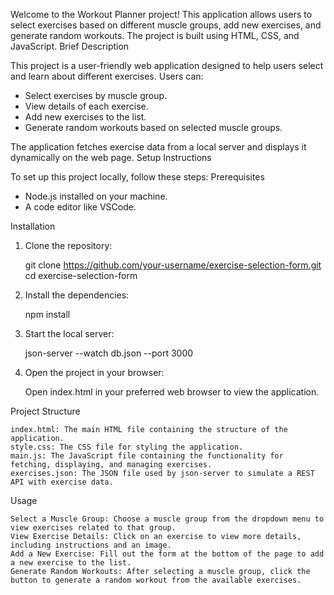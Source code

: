 Welcome to the Workout Planner project! This application allows users to select exercises based on different muscle groups, add new exercises, and generate random workouts. The project is built using HTML, CSS, and JavaScript.
Brief Description

This project is a user-friendly web application designed to help users select and learn about different exercises. Users can:

   - Select exercises by muscle group.
   - View details of each exercise.
   - Add new exercises to the list.
   - Generate random workouts based on selected muscle groups.

The application fetches exercise data from a local server and displays it dynamically on the web page.
Setup Instructions

To set up this project locally, follow these steps:
Prerequisites

   - Node.js installed on your machine.
   - A code editor like VSCode.

Installation

   1. Clone the repository:

        git clone https://github.com/your-username/exercise-selection-form.git
        cd exercise-selection-form

   2. Install the dependencies:

        npm install

   3. Start the local server:

        json-server --watch db.json --port 3000

   4. Open the project in your browser:

        Open index.html in your preferred web browser to view the application.

Project Structure

    index.html: The main HTML file containing the structure of the application.
    style.css: The CSS file for styling the application.
    main.js: The JavaScript file containing the functionality for fetching, displaying, and managing exercises.
    exercises.json: The JSON file used by json-server to simulate a REST API with exercise data.

Usage

    Select a Muscle Group: Choose a muscle group from the dropdown menu to view exercises related to that group.
    View Exercise Details: Click on an exercise to view more details, including instructions and an image.
    Add a New Exercise: Fill out the form at the bottom of the page to add a new exercise to the list.
    Generate Random Workouts: After selecting a muscle group, click the button to generate a random workout from the available exercises.
